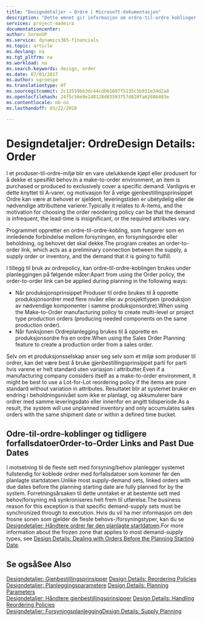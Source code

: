 ```yaml
---
title: "Designdetaljer – Ordre | Microsoft-dokumentasjon"
description: "Dette emnet gir informasjon om ordre-til-ordre koblinger i et produser-til-ordre-miljø."
services: project-madeira
documentationcenter: 
author: SorenGP
ms.service: dynamics365-financials
ms.topic: article
ms.devlang: na
ms.tgt_pltfrm: na
ms.workload: na
ms.search.keywords: design, order
ms.date: 07/01/2017
ms.author: sgroespe
ms.translationtype: HT
ms.sourcegitcommit: 2c13559bb3dc44cdb61697f5135c5b931e34d2a8
ms.openlocfilehash: 24f5c56e9e148128d83593757d820fa62686403e
ms.contentlocale: nb-no
ms.lasthandoff: 03/22/2018

---
```

# <a name="design-details-order"></a><span data-ttu-id="11711-103">Designdetaljer: Ordre</span><span class="sxs-lookup"><span data-stu-id="11711-103">Design Details: Order</span></span>
<span data-ttu-id="11711-104">I et produser-til-ordre-miljø blir en vare utelukkende kjøpt eller produsert for å dekke et spesifikt behov.</span><span class="sxs-lookup"><span data-stu-id="11711-104">In a make-to-order environment, an item is purchased or produced to exclusively cover a specific demand.</span></span> <span data-ttu-id="11711-105">Vanligvis er dette knyttet til A-varer, og motivasjon for å velge gjenbestillingsprinsippet Ordre kan være at behovet er sjeldent, leveringstiden er ubetydelig eller de nødvendige attributtene varierer.</span><span class="sxs-lookup"><span data-stu-id="11711-105">Typically it relates to A-items, and the motivation for choosing the order reordering policy can be that the demand is infrequent, the lead-time is insignificant, or the required attributes vary.</span></span>  
  
<span data-ttu-id="11711-106">Programmet oppretter en ordre-til-ordre-kobling, som fungerer som en innledende forbindelse mellom forsyningen, en forsyningsordre eller beholdning, og behovet det skal dekke.</span><span class="sxs-lookup"><span data-stu-id="11711-106">The program creates an order-to-order link, which acts as a preliminary connection between the supply, a supply order or inventory, and the demand that it is going to fulfill.</span></span>  
  
<span data-ttu-id="11711-107">I tillegg til bruk av ordrepolicy, kan ordre-til-ordre-koblingen brukes under planleggingen på følgende måter:</span><span class="sxs-lookup"><span data-stu-id="11711-107">Apart from using the Order policy, the order-to-order link can be applied during planning in the following ways:</span></span>  
  
* <span data-ttu-id="11711-108">Når produksjonsprinsippet Produser til ordre brukes til å opprette produksjonsordrer med flere nivåer eller av prosjekttypen (produksjon av nødvendige komponenter i samme produksjonsordre).</span><span class="sxs-lookup"><span data-stu-id="11711-108">When using the Make-to-Order manufacturing policy to create multi-level or project type production orders (producing needed components on the same production order).</span></span>  
* <span data-ttu-id="11711-109">Når funksjonen Ordreplanlegging brukes til å opprette en produksjonsordre fra en ordre.</span><span class="sxs-lookup"><span data-stu-id="11711-109">When using the Sales Order Planning feature to create a production order from a sales order.</span></span>  
  
<span data-ttu-id="11711-110">Selv om et produksjonsselskap anser seg selv som et miljø som produser til ordrer, kan det være best å bruke gjenbestillingsprinsippet parti for parti hvis varene er helt standard uten variasjon i attributter.</span><span class="sxs-lookup"><span data-stu-id="11711-110">Even if a manufacturing company considers itself as a make-to-order environment, it might be best to use a Lot-for-Lot reordering policy if the items are pure standard without variation in attributes.</span></span> <span data-ttu-id="11711-111">Resultatet blir at systemet bruker en endring i beholdningsnivået som ikke er planlagt, og akkumulerer bare ordrer med samme leveringsdato eller innenfor en angitt tidsperiode.</span><span class="sxs-lookup"><span data-stu-id="11711-111">As a result, the system will use unplanned inventory and only accumulates sales orders with the same shipment date or within a defined time bucket.</span></span>  
  
## <a name="order-to-order-links-and-past-due-dates"></a><span data-ttu-id="11711-112">Odre-til-ordre-koblinger og tidligere forfallsdatoer</span><span class="sxs-lookup"><span data-stu-id="11711-112">Order-to-Order Links and Past Due Dates</span></span>  
<span data-ttu-id="11711-113">I motsetning til de fleste sett med forsyning/behov planlegger systemet fullstendig for koblede ordrer med forfallsdatoer som kommer før den planlagte startdatoen.</span><span class="sxs-lookup"><span data-stu-id="11711-113">Unlike most supply-demand sets, linked orders with due dates before the planning starting date are fully planned for by the system.</span></span> <span data-ttu-id="11711-114">Forretningsårsaken til dette unntaket er at bestemte sett med behov/forsyning må synkroniseres helt frem til utførelse.</span><span class="sxs-lookup"><span data-stu-id="11711-114">The business reason for this exception is that specific demand-supply sets must be synchronized through to execution.</span></span> <span data-ttu-id="11711-115">Hvis du vil ha mer informasjon om den frosne sonen som gjelder de fleste behovs-/forsyningstyper, kan du se [Designdetaljer: Håndtere ordrer før den planlagte startdatoen](design-details-dealing-with-orders-before-the-planning-starting-date.md).</span><span class="sxs-lookup"><span data-stu-id="11711-115">For more information about the frozen zone that applies to most demand-supply types, see [Design Details: Dealing with Orders Before the Planning Starting Date](design-details-dealing-with-orders-before-the-planning-starting-date.md).</span></span>  
  
## <a name="see-also"></a><span data-ttu-id="11711-116">Se også</span><span class="sxs-lookup"><span data-stu-id="11711-116">See Also</span></span>  
<span data-ttu-id="11711-117">[Designdetaljer: Gjenbestillingsprinsipper](design-details-reordering-policies.md) </span><span class="sxs-lookup"><span data-stu-id="11711-117">[Design Details: Reordering Policies](design-details-reordering-policies.md) </span></span>  
<span data-ttu-id="11711-118">[Designdetaljer: Planleggingsparametere](design-details-planning-parameters.md) </span><span class="sxs-lookup"><span data-stu-id="11711-118">[Design Details: Planning Parameters](design-details-planning-parameters.md) </span></span>  
<span data-ttu-id="11711-119">[Designdetaljer: Håndtere gjenbestillingsprinsipper](design-details-handling-reordering-policies.md) </span><span class="sxs-lookup"><span data-stu-id="11711-119">[Design Details: Handling Reordering Policies](design-details-handling-reordering-policies.md) </span></span>  
[<span data-ttu-id="11711-120">Designdetaljer: Forsyningsplanlegging</span><span class="sxs-lookup"><span data-stu-id="11711-120">Design Details: Supply Planning</span></span>](design-details-supply-planning.md)
